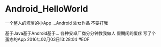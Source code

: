 # Android_HelloWorld
一个整人的坑爹的小App ...Android 处女作品 不要打我

基于Java基于Android基于...
各种安卓厂商分分钟教我做人
假期闲的蛋疼
写了个蛋疼的App
2016年02月03日13:28:04
#EOF
